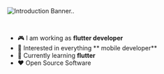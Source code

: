 <img src="https://raw.githubusercontent.com/Mohamed/kha7iq/main/assets/banner.png" alt="Introduction Banner.." style="text-align: center; margin-bottom: 30px;" />

-   :video_game: I am working as **flutter developer**
-   :monocle_face: Interested in everything ** mobile developer**
-   :seedling: Currently learning **flutter**
-   :heart: Open Source Software

